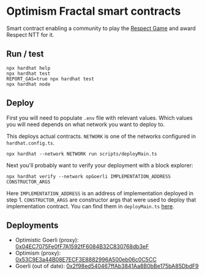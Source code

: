 # Optimism Fractal smart contracts
Smart contract enabling a community to play the [Respect Game](https://optimismfractal.com/details) and award Respect NTT for it.

## Run / test
```shell
npx hardhat help
npx hardhat test
REPORT_GAS=true npx hardhat test
npx hardhat node
```

## Deploy
First you will need to populate `.env` file with relevant values. Which values you will need depends on what network you want to deploy to.

This deploys actual contracts. `NETWORK` is one of the networks configured in `hardhat.config.ts`. 
```shell
npx hardhat --network NETWORK run scripts/deployMain.ts
```

Next you'll probably want to verify your deployment with a block explorer:
```shell
npx hardhat verify --network opGoerli IMPLEMENTATION_ADDRESS CONSTRUCTOR_ARGS
```

Here `IMPLEMENTATION_ADDRESS` is an address of implementation deployed in step 1. `CONSTRUCTOR_ARGS` are constructor args that were used to deploy that implementation contract. You can find them in `deployMain.ts` [here](https://github.com/Optimystics/optimystics-fractal-sc/blob/354639c23aa824c194f67a4846a48dff8b1b2a4e/scripts/deployMain.ts#L25).


## Deployments
* Optimistic Goerli (proxy): [0x04EC7075Fe0fF7A1592fF6084B32C830768db3eF](https://goerli-optimism.etherscan.io/address/0x04ec7075fe0ff7a1592ff6084b32c830768db3ef)
* Optimism (proxy): [0x53C9E3a44B08E7ECF3E8882996A500eb06c0C5CC](https://optimistic.etherscan.io/address/0x53c9e3a44b08e7ecf3e8882996a500eb06c0c5cc)
* Goerli (out of date): [0x2f98ed540467ffAb3841Aa8B0bBe175bA85DbdF9](https://goerli.etherscan.io/address/0x2f98ed540467ffab3841aa8b0bbe175ba85dbdf9#code)


